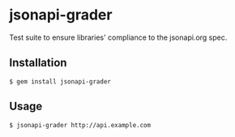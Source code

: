 # jsonapi-grader

Test suite to ensure libraries' compliance to the jsonapi.org spec.

## Installation

```
$ gem install jsonapi-grader
```

## Usage

```
$ jsonapi-grader http://api.example.com
```
